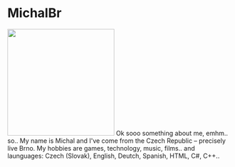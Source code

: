 <h1>MichalBr</h1>
<img width=240 height=240 src="https://lh3.googleusercontent.com/drive-viewer/AFDK6gMkXtzNfbGpK_-jNHYyCoFNeuK4zhtNbxUP_VrzpuAkkzKuFaMYDeQjJ-tulEihEr_vovhHrw1LLuLGSNmme3kEhFxF4A=w1920-h961"></img> 
Ok sooo something about me, emhm.. so..  My name is Michal and I've come from the Czech Republic – precisely live Brno.
My hobbies are games, technology, music, films.. and launguages: Czech (Slovak), English, Deutch, Spanish, HTML, C#, C++..
